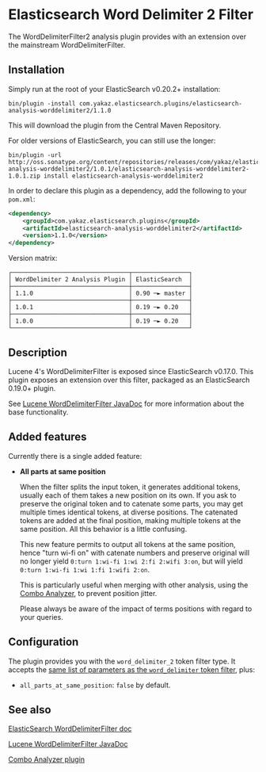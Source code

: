 Elasticsearch Word Delimiter 2 Filter
=====================================

The WordDelimiterFilter2 analysis plugin provides with an extension over the mainstream WordDelimiterFilter.

Installation
-----------

Simply run at the root of your ElasticSearch v0.20.2+ installation:

	bin/plugin -install com.yakaz.elasticsearch.plugins/elasticsearch-analysis-worddelimiter2/1.1.0

This will download the plugin from the Central Maven Repository.

For older versions of ElasticSearch, you can still use the longer:

	bin/plugin -url http://oss.sonatype.org/content/repositories/releases/com/yakaz/elasticsearch/plugins/elasticsearch-analysis-worddelimiter2/1.0.1/elasticsearch-analysis-worddelimiter2-1.0.1.zip install elasticsearch-analysis-worddelimiter2

In order to declare this plugin as a dependency, add the following to your `pom.xml`:

```xml
<dependency>
    <groupId>com.yakaz.elasticsearch.plugins</groupId>
    <artifactId>elasticsearch-analysis-worddelimiter2</artifactId>
    <version>1.1.0</version>
</dependency>
```

Version matrix:

	┌─────────────────────────────────┬────────────────┐
	│ WordDelimiter 2 Analysis Plugin │ ElasticSearch  │
	├─────────────────────────────────┼────────────────┤
	│ 1.1.0                           │ 0.90 ─► master │
	├─────────────────────────────────┼────────────────┤
	│ 1.0.1                           │ 0.19 ─► 0.20   │
	├─────────────────────────────────┼────────────────┤
	│ 1.0.0                           │ 0.19 ─► 0.20   │
	└─────────────────────────────────┴────────────────┘

Description
-----------

Lucene 4's WordDelimiterFilter is exposed since ElasticSearch v0.17.0.
This plugin exposes an extension over this filter, packaged as an ElasticSearch 0.19.0+ plugin.

See [Lucene WordDelimiterFilter JavaDoc][WDFJavadoc] for more information about the base functionality.

Added features
--------------

Currently there is a single added feature:

* __All parts at same position__

  When the filter splits the input token, it generates additional tokens, usually each of them takes a new position on its own.
  If you ask to preserve the original token and to catenate some parts, you may get multiple times identical tokens, at diverse positions.
  The catenated tokens are added at the final position, making multiple tokens at the same position.
  All this behavior is a little confusing.

  This new feature permits to output all tokens at the same position, hence "turn wi-fi on" with catenate numbers and preserve original will no longer yield `0:turn 1:wi-fi 1:wi 2:fi 2:wifi 3:on`, but will yield `0:turn 1:wi-fi 1:wi 1:fi 1:wifi 2:on`.

  This is particularly useful when merging with other analysis, using the [Combo Analyzer][Combo], to prevent position jitter.

  Please always be aware of the impact of terms positions with regard to your queries.

Configuration
-------------

The plugin provides you with the `word_delimiter_2` token filter type.
It accepts the [same list of parameters as the `word_delimiter` token filter][WDFEsDoc], plus:

* `all_parts_at_same_position`: `false` by default.


See also
--------

[ElasticSearch WordDelimiterFilter doc][WDFEsDoc]

[Lucene WordDelimiterFilter JavaDoc][WDFJavadoc]

[Combo Analyzer plugin][Combo]



[WDFEsDoc]: http://www.elasticsearch.org/guide/reference/index-modules/analysis/word-delimiter-tokenfilter.html
    (ElasticSearch WordDelimiterFilter doc)

[WDFJavadoc]: http://lucene.apache.org/core/4_0_0/analyzers-common/org/apache/lucene/analysis/miscellaneous/WordDelimiterFilter.html
    (Lucene WordDelimiterFilter JavaDoc)

[Combo]: https://github.com/yakaz/elasticsearch-analysis-combo/
    (Combo Analyzer plugin)
